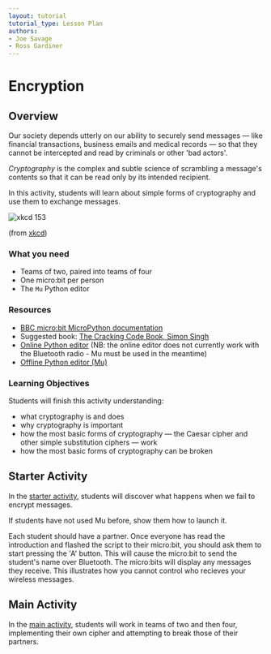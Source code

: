```yaml
---
layout: tutorial
tutorial_type: Lesson Plan
authors:
- Joe Savage
- Ross Gardiner
---
```


# Encryption

## Overview

Our society depends utterly on our ability to securely send messages — like financial transactions, business emails and medical records — so that they cannot be intercepted and read by criminals or other 'bad actors'.

*Cryptography* is the complex and subtle science of scrambling a message's contents so that it can be read only by its intended recipient.

In this activity, students will learn about simple forms of cryptography and use them to exchange messages.

![xkcd 153](http://imgs.xkcd.com/comics/cryptography.png)

(from [xkcd](https://xkcd.com/153/))

### What you need

* Teams of two, paired into teams of four
* One micro:bit per person
* The `Mu` Python editor

### Resources

* [BBC micro:bit MicroPython documentation](http://microbit-micropython.readthedocs.io/en/latest/)
* Suggested book: [The Cracking Code Book, Simon Singh](https://www.harpercollins.co.uk/9780007176045/the-cracking-code-book)
* [Online Python editor](https://www.microbit.co.uk/app/#create:xyelfe) (NB: the online editor does not currently work with the Bluetooth radio - Mu must be used in the meantime)
* [Offline Python editor (Mu)](http://codewith.mu/)

### Learning Objectives

Students will finish this activity understanding:

* what cryptography is and does
* why cryptography is important
* how the most basic forms of cryptography — the Caesar cipher and other simple substitution ciphers — work
* how the most basic forms of cryptography can be broken

## Starter Activity

In the [starter activity](/tutorial/crypto-student-starter), students will discover what happens when we fail to encrypt messages.

If students have not used Mu before, show them how to launch it.

Each student should have a partner. Once everyone has read the introduction and flashed the script to their micro:bit, you should ask them to start pressing the 'A' button. This will cause the micro:bit to send the student's name over Bluetooth. The micro:bits will display any messages they receive. This illustrates how you cannot control who recieves your wireless messages.

## Main Activity

In the [main activity](/tutorial/crypto-student-main), students will work in teams of two and then four, implementing their own cipher and attempting to break those of their partners.
